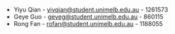 * Yiyu Qian - yiyqian@student.unimelb.edu.au - 1261573
* Geye Guo - geyeg@student.unimelb.edu.au - 860115
* Rong Fan - rofan@student.unimelb.edu.au - 1188055
